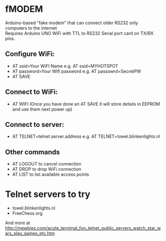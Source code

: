 # fMODEM
Arduino-based "fake modem" that can connect older RS232 only computers to the internet\
Requires Arduino UNO WiFi with TTL to RS232 Serial port card on TX/RX pins.

## Configure WiFi:
  * AT ssid=Your WiFI Name e.g. AT ssid=MYHOTSPOT
  * AT password=Your Wifi password e.g. AT passowrd=SecretPW
  * AT SAVE
  
## Connect to WiFi:
  * AT WIFI (Once you have done an AT SAVE it will store details in EEPROM and use them next power up)

## Connect to server:
  * AT TELNET=telnet.server.address e.g. AT TELNET=towel.blinkenlights.nl
  
## Other commands
  * AT LOGOUT to cancel connection
  * AT DROP to drop WiFi connection
  * AT LIST to list available access points

# Telnet servers to try


* towel.blinkenlights.nl
* FreeChess.org

And more at http://mewbies.com/acute_terminal_fun_telnet_public_servers_watch_star_wars_play_games_etc.htm
